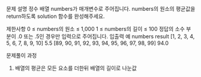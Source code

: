 문제 설명
정수 배열 numbers가 매개변수로 주어집니다. numbers의 원소의 평균값을 return하도록 solution 함수를 완성해주세요.

제한사항
0 ≤ numbers의 원소 ≤ 1,000
1 ≤ numbers의 길이 ≤ 100
정답의 소수 부분이 .0 또는 .5인 경우만 입력으로 주어집니다.
입출력 예
numbers	result
[1, 2, 3, 4, 5, 6, 7, 8, 9, 10]	5.5
[89, 90, 91, 92, 93, 94, 95, 96, 97, 98, 99]	94.0

문제풀이 과정
1) 배열의 평균은 모든 요소를 더한뒤 배열의 길이로 나눈값